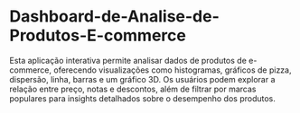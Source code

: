 # Dashboard-de-Analise-de-Produtos-E-commerce
Esta aplicação interativa permite analisar dados de produtos de e-commerce, oferecendo visualizações como histogramas, gráficos de pizza, dispersão, linha, barras e um gráfico 3D. Os usuários podem explorar a relação entre preço, notas e descontos, além de filtrar por marcas populares para insights detalhados sobre o desempenho dos produtos.
